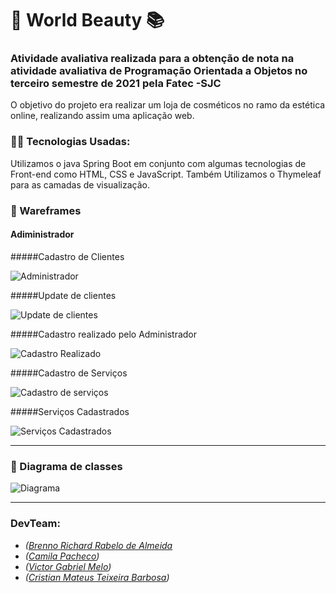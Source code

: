 # :book: World Beauty :books: 
### Atividade avaliativa realizada para a obtenção de nota na atividade avaliativa de Programação Orientada a Objetos no terceiro semestre de 2021 pela Fatec -SJC

 O objetivo do projeto era realizar um loja de cosméticos no ramo da estética online, realizando assim uma aplicação web.


### :man_technologist: Tecnologias Usadas:
Utilizamos o java Spring Boot em conjunto com algumas tecnologias de Front-end como HTML, CSS e JavaScript.
Também Utilizamos o Thymeleaf para as camadas de visualização.


### :pushpin: Wareframes 

#### Adiministrador

#####Cadastro de Clientes

![Administrador](https://github.com/DevSlim001/POO_L1/blob/main/Wareframe.jpeg)

#####Update de clientes

![Update de clientes](https://github.com/DevSlim001/POO_L1/blob/main/Update_cadastro.jpeg)

#####Cadastro realizado pelo Administrador

![Cadastro Realizado](https://github.com/DevSlim001/POO_L1/blob/main/Cadastro_realizado.jpeg)

#####Cadastro de Serviços

![Cadastro de serviços](https://github.com/DevSlim001/POO_L1/blob/main/Cadastro_Servi%C3%A7o.jpeg)

#####Serviços Cadastrados

![Serviços Cadastrados](https://github.com/DevSlim001/POO_L1/blob/main/Servi%C3%A7os.jpeg)

---------------------------------------------------------------------------------------------------------------


### :pushpin: Diagrama de classes

![Diagrama](https://github.com/DevSlim001/POO_L1/blob/main/wb-poo-diagrama.png)


---------------------------------------------------------------------------------------------------------------


### **DevTeam:**

-  *(<a href="https://github.com/brennorichard" target="__blank">Brenno Richard Rabelo de Almeida</a>*
-  *(<a href="https://github.com/camilaffpacheco" target="__blank">Camila Pacheco</a>)*
-  *(<a href="https://github.com/VGabrielMelo" target="__blank">Victor Gabriel Melo</a>)*
-  *(<a href="https://github.com/CristianMateusTB" target="__blank">Cristian Mateus Teixeira Barbosa</a>)*
